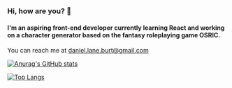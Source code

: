 ### Hi, how are you? 👋

#### I'm an aspiring front-end developer currently learning React and working on a character generator based on the fantasy roleplaying game OSRIC.

You can reach me at daniel.lane.burt@gmail.com

[![Anurag's GitHub stats](https://github-readme-stats.vercel.app/api?username=Krobrawlg&SHOW_ICONS=true&theme=cobalt)](https://github.com/anuraghazra/github-readme-stats)

[![Top Langs](https://github-readme-stats.vercel.app/api/top-langs/?username=Krobrawlg&layout=compact&theme=cobalt)](https://github.com/anuraghazra/github-readme-stats)



<!--
**Krobrawlg/Krobrawlg** is a ✨ _special_ ✨ repository because its `README.md` (this file) appears on your GitHub profile.

Here are some ideas to get you started:

- 🔭 I’m currently working on ...
- 🌱 I’m currently learning ...
- 👯 I’m looking to collaborate on ...
- 🤔 I’m looking for help with ...
- 💬 Ask me about ...
- 📫 How to reach me: ...
- 😄 Pronouns: ...
- ⚡ Fun fact: ...
-->
